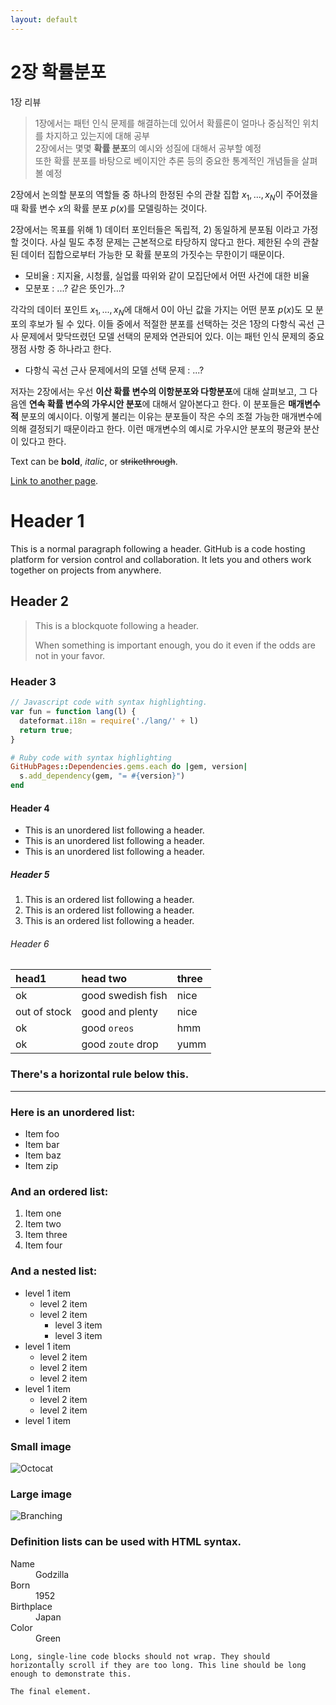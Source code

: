 ```yaml
---
layout: default
---
```


# 2장 확률분포

1장 리뷰
> 1장에서는 패턴 인식 문제를 해결하는데 있어서 확률론이 얼마나 중심적인 위치를 차지하고 있는지에 대해 공부  
> 2장에서는 몇몇 **확률 분포**의 예시와 성질에 대해서 공부할 예정  
> 또한 확률 분포를 바탕으로 베이지안 추론 등의 중요한 통계적인 개념들을 살펴볼 예정

2장에서 논의할 분포의 역할들 중 하나의 한정된 수의 관찰 집합 $x_{1},...,x_{N}$이 주어졌을 때 확률 변수 $x$의 확률 분포 $p(x)$를 모델링하는 것이다.

2장에서는 목표를 위해 1) 데이터 포인터들은 독립적, 2) 동일하게 분포됨 이라고 가정할 것이다.
사실 밀도 추정 문제는 근본적으로 타당하지 않다고 한다. 제한된 수의 관찰된 데이터 집합으로부터 가능한 모 확률 분포의 가짓수는 무한이기 때문이다. 

*	모비율 : 지지율, 시청률, 실업률 따위와 같이 모집단에서 어떤 사건에 대한 비율
*	모분포 : ...? 같은 뜻인가...?

각각의 데이터 포인트 $x_{1},...,x_{N}$에 대해서 0이 아닌 값을 가지는 어떤 분포 $p(x)$도 모 분포의 후보가 될 수 있다. 이들 중에서 적절한 분포를 선택하는 것은 1장의 다항식 곡선 근사 문제에서 맞닥뜨렸던 모델 선택의 문제와 연관되어 있다. 이는 패턴 인식 문제의 중요 쟁점 사항 중 하나라고 한다.

* 	다항식 곡선 근사 문제에서의 모델 선택 문제 : ...?

저자는 2장에서는 우선 **이산 확률 변수의 이항분포와 다항분포**에 대해 살펴보고, 그 다음엔 **연속 확률 변수의 가우시안 분포**에 대해서 알아본다고 한다. 이 분포들은 **매개변수적** 분포의 예시이다. 이렇게 불리는 이유는 분포들이 작은 수의 조절 가능한 매개변수에 의해 결정되기 때문이라고 한다. 이런 매개변수의 예시로 가우시안 분포의 평균와 분산이 있다고 한다.


Text can be **bold**, _italic_, or ~~strikethrough~~.

[Link to another page](./another-page.html).

# Header 1

This is a normal paragraph following a header. GitHub is a code hosting platform for version control and collaboration. It lets you and others work together on projects from anywhere.

## Header 2

> This is a blockquote following a header.
>
> When something is important enough, you do it even if the odds are not in your favor.

### Header 3

```js
// Javascript code with syntax highlighting.
var fun = function lang(l) {
  dateformat.i18n = require('./lang/' + l)
  return true;
}
```

```ruby
# Ruby code with syntax highlighting
GitHubPages::Dependencies.gems.each do |gem, version|
  s.add_dependency(gem, "= #{version}")
end
```

#### Header 4

*   This is an unordered list following a header.
*   This is an unordered list following a header.
*   This is an unordered list following a header.

##### Header 5

1.  This is an ordered list following a header.
2.  This is an ordered list following a header.
3.  This is an ordered list following a header.

###### Header 6

| head1        | head two          | three |
|:-------------|:------------------|:------|
| ok           | good swedish fish | nice  |
| out of stock | good and plenty   | nice  |
| ok           | good `oreos`      | hmm   |
| ok           | good `zoute` drop | yumm  |

### There's a horizontal rule below this.

* * *

### Here is an unordered list:

*   Item foo
*   Item bar
*   Item baz
*   Item zip

### And an ordered list:

1.  Item one
1.  Item two
1.  Item three
1.  Item four

### And a nested list:

- level 1 item
  - level 2 item
  - level 2 item
    - level 3 item
    - level 3 item
- level 1 item
  - level 2 item
  - level 2 item
  - level 2 item
- level 1 item
  - level 2 item
  - level 2 item
- level 1 item

### Small image

![Octocat](https://github.githubassets.com/images/icons/emoji/octocat.png)

### Large image

![Branching](https://guides.github.com/activities/hello-world/branching.png)


### Definition lists can be used with HTML syntax.

<dl>
<dt>Name</dt>
<dd>Godzilla</dd>
<dt>Born</dt>
<dd>1952</dd>
<dt>Birthplace</dt>
<dd>Japan</dd>
<dt>Color</dt>
<dd>Green</dd>
</dl>

```
Long, single-line code blocks should not wrap. They should horizontally scroll if they are too long. This line should be long enough to demonstrate this.
```

```
The final element.
```
